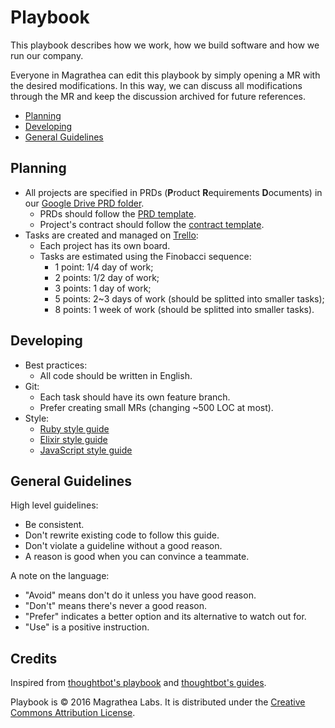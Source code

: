 Playbook
========

This playbook describes how we work, how we build software and how we run our company.

Everyone in Magrathea can edit this playbook by simply opening a MR with the desired modifications. In this way, we can discuss all modifications through the MR and keep the discussion archived for future references.

* [Planning](#planning)
* [Developing](#developing)
* [General Guidelines](#general-guidelines)

Planning
--------

* All projects are specified in PRDs (**P**roduct **R**equirements **D**ocuments) in our [Google Drive PRD folder](https://drive.google.com/drive/folders/0B6m7dowklNjvUTVIcURiazBoM2s).
  * PRDs should follow the [PRD template](https://docs.google.com/document/d/1IU_-NaHIaXniNpa-qpl_55tIdeLmi5TYVDpbrSTc-jk/edit).
  * Project's contract should follow the [contract template](https://docs.google.com/document/d/1Xhk0-s2k5ONhC2Z8gpXpPzlFagnDH7Y7D208jq-D69U/edit).
* Tasks are created and managed on [Trello](https://trello.com/):
  * Each project has its own board.
  * Tasks are estimated using the Finobacci sequence:
    * 1 point: 1/4 day of work;
    * 2 points: 1/2 day of work;
    * 3 points: 1 day of work;
    * 5 points: 2~3 days of work (should be splitted into smaller tasks);
    * 8 points: 1 week of work (should be splitted into smaller tasks).

Developing
----------

* Best practices:
  * All code should be written in English.
* Git:
  * Each task should have its own feature branch.
  * Prefer creating small MRs (changing ~500 LOC at most).
* Style:
  * [Ruby style guide](https://github.com/bbatsov/ruby-style-guide)
  * [Elixir style guide](https://github.com/christopheradams/elixir_style_guide)
  * [JavaScript style guide](https://github.com/airbnb/javascript)

General Guidelines
------------------

High level guidelines:

* Be consistent.
* Don't rewrite existing code to follow this guide.
* Don't violate a guideline without a good reason.
* A reason is good when you can convince a teammate.

A note on the language:

* "Avoid" means don't do it unless you have good reason.
* "Don't" means there's never a good reason.
* "Prefer" indicates a better option and its alternative to watch out for.
* "Use" is a positive instruction.

Credits
-------

Inspired from [thoughtbot's playbook](https://thoughtbot.com/playbook) and [thoughtbot's guides](https://github.com/thoughtbot/guides).

Playbook is © 2016 Magrathea Labs. It is distributed under the [Creative Commons Attribution License](https://creativecommons.org/licenses/by/3.0/).
